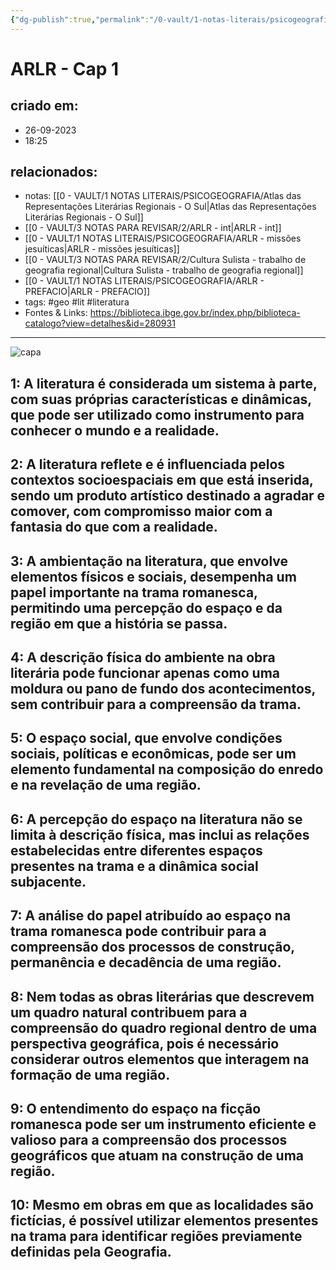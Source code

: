 ```yaml
---
{"dg-publish":true,"permalink":"/0-vault/1-notas-literais/psicogeografia/arlr-cap-1/","tags":["geo","lit","literatura"],"dgHomeLink":true,"dgShowLocalGraph":true,"dgShowFileTree":true,"dgEnableSearch":true}
---
```


# ARLR - Cap 1

## criado em: 
- 26-09-2023
- 18:25
## relacionados:
- notas: [[0 - VAULT/1 NOTAS LITERAIS/PSICOGEOGRAFIA/Atlas das Representações Literárias Regionais - O Sul\|Atlas das Representações Literárias Regionais - O Sul]]
- [[0 - VAULT/3 NOTAS PARA REVISAR/2/ARLR - int\|ARLR - int]]
- [[0 - VAULT/1 NOTAS LITERAIS/PSICOGEOGRAFIA/ARLR - missões jesuíticas\|ARLR - missões jesuíticas]]
- [[0 - VAULT/3 NOTAS PARA REVISAR/2/Cultura Sulista - trabalho de geografia regional\|Cultura Sulista - trabalho de geografia regional]]
- [[0 - VAULT/1 NOTAS LITERAIS/PSICOGEOGRAFIA/ARLR - PREFACIO\|ARLR - PREFACIO]]
- tags: #geo #lit #literatura 
- Fontes & Links: https://biblioteca.ibge.gov.br/index.php/biblioteca-catalogo?view=detalhes&id=280931
---

![capa](https://cdn.rcn67.com.br/upload/dn_noticia/2016/11/93525.jpg)


## 1: A literatura é considerada um sistema à parte, com suas próprias características e dinâmicas, que pode ser utilizado como instrumento para conhecer o mundo e a realidade.

## 2: A literatura reflete e é influenciada pelos contextos socioespaciais em que está inserida, sendo um produto artístico destinado a agradar e comover, com compromisso maior com a fantasia do que com a realidade.

## 3: A ambientação na literatura, que envolve elementos físicos e sociais, desempenha um papel importante na trama romanesca, permitindo uma percepção do espaço e da região em que a história se passa.

## 4: A descrição física do ambiente na obra literária pode funcionar apenas como uma moldura ou pano de fundo dos acontecimentos, sem contribuir para a compreensão da trama.

## 5: O espaço social, que envolve condições sociais, políticas e econômicas, pode ser um elemento fundamental na composição do enredo e na revelação de uma região.

## 6: A percepção do espaço na literatura não se limita à descrição física, mas inclui as relações estabelecidas entre diferentes espaços presentes na trama e a dinâmica social subjacente.

## 7: A análise do papel atribuído ao espaço na trama romanesca pode contribuir para a compreensão dos processos de construção, permanência e decadência de uma região.

## 8: Nem todas as obras literárias que descrevem um quadro natural contribuem para a compreensão do quadro regional dentro de uma perspectiva geográfica, pois é necessário considerar outros elementos que interagem na formação de uma região.

## 9: O entendimento do espaço na ficção romanesca pode ser um instrumento eficiente e valioso para a compreensão dos processos geográficos que atuam na construção de uma região.

## 10: Mesmo em obras em que as localidades são fictícias, é possível utilizar elementos presentes na trama para identificar regiões previamente definidas pela Geografia.